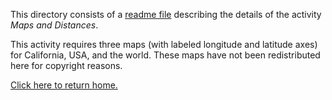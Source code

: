 This directory consists of a [readme file](https://github.com/sfushidahardy/SSEA-Linear-Algebra-Activities/blob/main/Introduction/MapsAndDistances/maps-and-distances-readme.pdf) describing the details of the activity _Maps and Distances_.

This activity requires three maps (with labeled longitude and latitude axes) for California, USA, and the world. These maps have not been redistributed here for copyright reasons.

[Click here to return home.](https://github.com/sfushidahardy/SSEA-Linear-Algebra-Activities/blob/main/README.md#Introduction)
